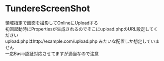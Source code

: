 TundereScreenShot
=================
領域指定で画面を撮影してOnlineにUploadする  
初回起動時にPropertiesが生成されるのでそこにupload.phpのURL設定してください  
upload.phpはhttp://example.com/upload.php みたいな配置しか想定していません  
一応Basic認証対応させてますが適当なので注意
